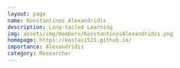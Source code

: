```yaml
---
layout: page
name: Konstantinos Alexandridis
description: Long-tailed Learning
img: assets/img/members/KonstantinosAlexandridis.png
homepage: https://kostas1515.github.io/
importance: Alexandridis
category: Researcher
---
```

